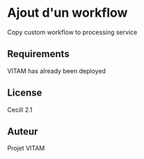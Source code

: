 Ajout d'un workflow
===================

Copy custom workflow to processing service

Requirements
------------

VITAM has already been deployed

License
-------

Cecill 2.1

Auteur
------

Projet VITAM
